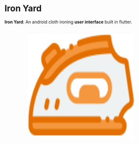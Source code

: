 # Iron Yard
**Iron Yard**: An android cloth ironing **user interface** built in flutter.
<br/><br/>

<p align="center">
    <img width="350" height="350" src="https://github.com/gupta29470/Iron-Yard/blob/master/asset/images/icon.png">
</p>
